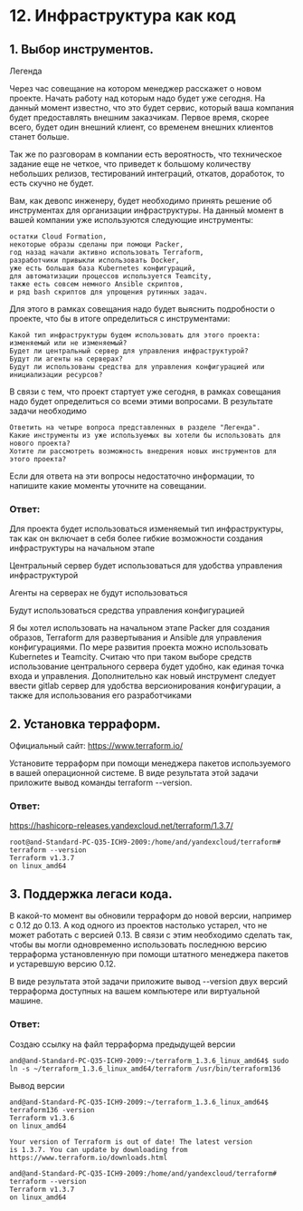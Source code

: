 # 12. Инфраструктура как код

##        1. Выбор инструментов.
Легенда

Через час совещание на котором менеджер расскажет о новом проекте. Начать работу над которым надо будет уже сегодня. На данный момент известно, что это будет сервис, который ваша компания будет предоставлять внешним заказчикам. Первое время, скорее всего, будет один внешний клиент, со временем внешних клиентов станет больше.

Так же по разговорам в компании есть вероятность, что техническое задание еще не четкое, что приведет к большому количеству небольших релизов, тестирований интеграций, откатов, доработок, то есть скучно не будет.

Вам, как девопс инженеру, будет необходимо принять решение об инструментах для организации инфраструктуры. На данный момент в вашей компании уже используются следующие инструменты:

    остатки Сloud Formation,
    некоторые образы сделаны при помощи Packer,
    год назад начали активно использовать Terraform,
    разработчики привыкли использовать Docker,
    уже есть большая база Kubernetes конфигураций,
    для автоматизации процессов используется Teamcity,
    также есть совсем немного Ansible скриптов,
    и ряд bash скриптов для упрощения рутинных задач.

Для этого в рамках совещания надо будет выяснить подробности о проекте, что бы в итоге определиться с инструментами:

    Какой тип инфраструктуры будем использовать для этого проекта: изменяемый или не изменяемый?
    Будет ли центральный сервер для управления инфраструктурой?
    Будут ли агенты на серверах?
    Будут ли использованы средства для управления конфигурацией или инициализации ресурсов?

В связи с тем, что проект стартует уже сегодня, в рамках совещания надо будет определиться со всеми этими вопросами.
В результате задачи необходимо

    Ответить на четыре вопроса представленных в разделе "Легенда".
    Какие инструменты из уже используемых вы хотели бы использовать для нового проекта?
    Хотите ли рассмотреть возможность внедрения новых инструментов для этого проекта?

Если для ответа на эти вопросы недостаточно информации, то напишите какие моменты уточните на совещании.

### Ответ:
Для проекта будет использоваться изменяемый тип инфраструктуры, так как он включает в себя более гибкие возможности создания инфраструктуры на начальном этапе

Центральный сервер будет использоваться для удобства управления инфраструктурой

Агенты на серверах не будут использоваться

Будут использоваться средства управления конфигурацией

Я бы хотел использовать на начальном этапе Packer для создания образов, Terraform для развертывания и Ansible для управления конфигурациями. По мере развития проекта можно использовать Kubernetes и Teamcity.
Считаю что при таком выборе средств использование центрального сервера будет удобно, как единая точка входа и управления.
Дополнительно как новый инструмент следует ввести gitlab сервер для удобства версионирования конфигурации, а также для использования его разработчиками

##        2. Установка терраформ.
Официальный сайт: https://www.terraform.io/

Установите терраформ при помощи менеджера пакетов используемого в вашей операционной системе. В виде результата этой задачи приложите вывод команды terraform --version.
### Ответ:
https://hashicorp-releases.yandexcloud.net/terraform/1.3.7/
```
root@and-Standard-PC-Q35-ICH9-2009:/home/and/yandexcloud/terraform# terraform --version
Terraform v1.3.7
on linux_amd64
```

##        3. Поддержка легаси кода.

В какой-то момент вы обновили терраформ до новой версии, например с 0.12 до 0.13. А код одного из проектов настолько устарел, что не может работать с версией 0.13. В связи с этим необходимо сделать так, чтобы вы могли одновременно использовать последнюю версию терраформа установленную при помощи штатного менеджера пакетов и устаревшую версию 0.12.

В виде результата этой задачи приложите вывод --version двух версий терраформа доступных на вашем компьютере или виртуальной машине.

### Ответ:
Создаю ссылку на файл терраформа предыдущей версии
```
and@and-Standard-PC-Q35-ICH9-2009:~/terraform_1.3.6_linux_amd64$ sudo ln -s ~/terraform_1.3.6_linux_amd64/terraform /usr/bin/terraform136
```
Вывод версии
```
and@and-Standard-PC-Q35-ICH9-2009:~/terraform_1.3.6_linux_amd64$ terraform136 -version
Terraform v1.3.6
on linux_amd64

Your version of Terraform is out of date! The latest version
is 1.3.7. You can update by downloading from https://www.terraform.io/downloads.html

and@and-Standard-PC-Q35-ICH9-2009:/home/and/yandexcloud/terraform# terraform --version
Terraform v1.3.7
on linux_amd64
```
